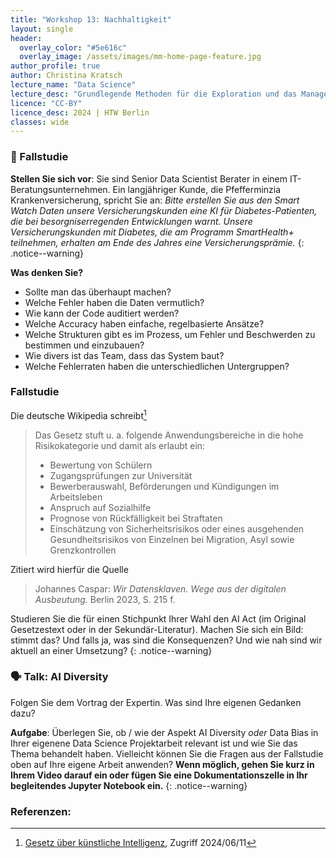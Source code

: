 ```yaml
---
title: "Workshop 13: Nachhaltigkeit"
layout: single
header:
  overlay_color: "#5e616c"
  overlay_image: /assets/images/mm-home-page-feature.jpg
author_profile: true
author: Christina Kratsch
lecture_name: "Data Science"
lecture_desc: "Grundlegende Methoden für die Exploration und das Management von Daten."
licence: "CC-BY"
licence_desc: 2024 | HTW Berlin 
classes: wide
---
```



### 🚀 Fallstudie

**Stellen Sie sich vor**: Sie sind Senior Data Scientist Berater in einem IT-Beratungsunternehmen. Ein langjähriger Kunde, die Pfefferminzia Krankenversicherung, spricht Sie an: *Bitte erstellen Sie aus den Smart Watch Daten unsere Versicherungskunden eine KI für Diabetes-Patienten, die bei besorgniserregenden Entwicklungen warnt. Unsere Versicherungskunden mit Diabetes, die am Programm SmartHealth+ teilnehmen, erhalten am Ende des Jahres eine Versicherungsprämie.*
{: .notice--warning} 

**Was denken Sie?**
- Sollte man das überhaupt machen?
- Welche Fehler haben die Daten vermutlich?
- Wie kann der Code auditiert werden?
- Welche Accuracy haben einfache, regelbasierte Ansätze?
- Welche Strukturen gibt es im Prozess, um Fehler und Beschwerden zu bestimmen und einzubauen?
- Wie divers ist das Team, dass das System baut?
- Welche Fehlerraten haben die unterschiedlichen Untergruppen?

### Fallstudie

Die deutsche Wikipedia schreibt[^1] 

>  Das Gesetz stuft u. a. folgende Anwendungsbereiche in die hohe Risikokategorie und damit als erlaubt ein:
> *   Bewertung von Schülern
> * Zugangsprüfungen zur Universität
> * Bewerberauswahl, Beförderungen und Kündigungen im Arbeitsleben
> * Anspruch auf Sozialhilfe
> * Prognose von Rückfälligkeit bei Straftaten
> * Einschätzung von Sicherheitsrisikos oder eines ausgehenden Gesundheitsrisikos von Einzelnen bei Migration, Asyl sowie Grenzkontrollen

Zitiert wird hierfür die  Quelle
> Johannes Caspar: *Wir Datensklaven. Wege aus der digitalen Ausbeutung.* Berlin 2023, S. 215 f.

Studieren Sie die für einen Stichpunkt Ihrer Wahl den AI Act (im Original Gesetzestext oder in der Sekundär-Literatur). Machen Sie sich ein Bild: stimmt das? Und falls ja, was sind die Konsequenzen? Und wie nah sind wir aktuell an einer Umsetzung?
{: .notice--warning}


### 🗣 Talk: AI Diversity

Folgen Sie dem Vortrag der Expertin. Was sind Ihre eigenen Gedanken dazu?

**Aufgabe**: Überlegen Sie, ob / wie der Aspekt AI Diversity *oder* Data Bias in Ihrer eigenene Data Science Projektarbeit relevant ist und wie Sie das Thema behandelt haben. Vielleicht können Sie die Fragen aus der Fallstudie oben auf Ihre eigene Arbeit anwenden? **Wenn möglich, gehen Sie kurz in Ihrem Video darauf ein oder fügen Sie eine Dokumentationszelle in Ihr begleitendes Jupyter Notebook ein.**
{: .notice--warning} 

### Referenzen: 

[^1]: [Gesetz über künstliche Intelligenz](https://de.wikipedia.org/wiki/Gesetz_%C3%BCber_k%C3%BCnstliche_Intelligenz#cite_note-9), Zugriff 2024/06/11